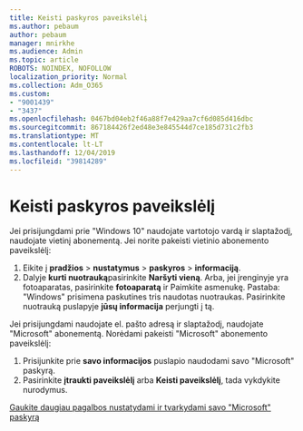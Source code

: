 ```yaml
---
title: Keisti paskyros paveikslėlį
ms.author: pebaum
author: pebaum
manager: mnirkhe
ms.audience: Admin
ms.topic: article
ROBOTS: NOINDEX, NOFOLLOW
localization_priority: Normal
ms.collection: Adm_O365
ms.custom:
- "9001439"
- "3437"
ms.openlocfilehash: 0467bd04eb2f46a88f7e429aa7cf6d085d416dbc
ms.sourcegitcommit: 867184426f2ed48e3e845544d7ce185d731c2fb3
ms.translationtype: MT
ms.contentlocale: lt-LT
ms.lasthandoff: 12/04/2019
ms.locfileid: "39814289"
---
```

# <a name="change-account-picture"></a>Keisti paskyros paveikslėlį

Jei prisijungdami prie "Windows 10" naudojate vartotojo vardą ir slaptažodį, naudojate vietinį abonementą. Jei norite pakeisti vietinio abonemento paveikslėlį:

1. Eikite į **pradžios** > **nustatymus** > **paskyros** > **informaciją**.
2. Dalyje **kurti nuotrauką**pasirinkite **Naršyti vieną**. Arba, jei įrenginyje yra fotoaparatas, pasirinkite **fotoaparatą** ir Paimkite asmenukę. 
    Pastaba: "Windows" prisimena paskutines tris naudotas nuotraukas. Pasirinkite nuotrauką puslapyje **jūsų informacija** perjungti į tą.

Jei prisijungdami naudojate el. pašto adresą ir slaptažodį, naudojate "Microsoft" abonementą. Norėdami pakeisti "Microsoft" abonemento paveikslėlį:

1. Prisijunkite prie **savo informacijos** puslapio naudodami savo "Microsoft" paskyrą.
2. Pasirinkite **įtraukti paveikslėlį** arba **Keisti paveikslėlį**, tada vykdykite nurodymus.

[Gaukite daugiau pagalbos nustatydami ir tvarkydami savo "Microsoft" paskyrą](https://support.microsoft.com/products/microsoft-account?category=manage-account)